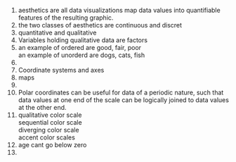 1. aesthetics are all data visualizations map data values into quantifiable features of the resulting graphic.
2. the two classes of aesthetics are continuous and discret
3. quantitative and qualitative
4. Variables holding qualitative data are factors
5. an example of ordered are good, fair, poor  
an example of unorderd are dogs, cats, fish  
6. 
7. Coordinate systems and axes
8. maps  
9. 
10. Polar coordinates can be useful for data of a periodic nature, such that data values at one end of the scale can be logically joined to data values at the other end.  
11.  qualitative color scale  
sequential color scale  
diverging color scale   
accent color scales  
12.  age cant go below zero  
13.   
